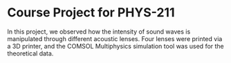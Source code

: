 # Course Project for PHYS-211
In this project, we observed how the intensity of sound waves is manipulated through different acoustic lenses. Four lenses were printed via a 3D printer, and the COMSOL Multiphysics simulation tool was used for the theoretical data.
